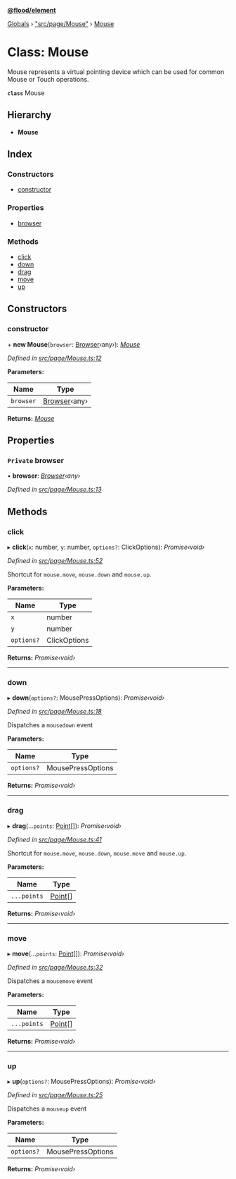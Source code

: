 **[@flood/element](../README.md)**

[Globals](../globals.md) › ["src/page/Mouse"](../modules/_src_page_mouse_.md) › [Mouse](_src_page_mouse_.mouse.md)

# Class: Mouse

Mouse represents a virtual pointing device which can be used for common Mouse or Touch operations.

**`class`** Mouse

## Hierarchy

* **Mouse**

## Index

### Constructors

* [constructor](_src_page_mouse_.mouse.md#constructor)

### Properties

* [browser](_src_page_mouse_.mouse.md#private-browser)

### Methods

* [click](_src_page_mouse_.mouse.md#click)
* [down](_src_page_mouse_.mouse.md#down)
* [drag](_src_page_mouse_.mouse.md#drag)
* [move](_src_page_mouse_.mouse.md#move)
* [up](_src_page_mouse_.mouse.md#up)

## Constructors

###  constructor

\+ **new Mouse**(`browser`: [Browser](_src_runtime_browser_.browser.md)‹any›): *[Mouse](_src_page_mouse_.mouse.md)*

*Defined in [src/page/Mouse.ts:12](https://github.com/flood-io/element/blob/d9c12d9/packages/element/src/page/Mouse.ts#L12)*

**Parameters:**

Name | Type |
------ | ------ |
`browser` | [Browser](_src_runtime_browser_.browser.md)‹any› |

**Returns:** *[Mouse](_src_page_mouse_.mouse.md)*

## Properties

### `Private` browser

• **browser**: *[Browser](_src_runtime_browser_.browser.md)‹any›*

*Defined in [src/page/Mouse.ts:13](https://github.com/flood-io/element/blob/d9c12d9/packages/element/src/page/Mouse.ts#L13)*

## Methods

###  click

▸ **click**(`x`: number, `y`: number, `options?`: ClickOptions): *Promise‹void›*

*Defined in [src/page/Mouse.ts:52](https://github.com/flood-io/element/blob/d9c12d9/packages/element/src/page/Mouse.ts#L52)*

Shortcut for `mouse.move`, `mouse.down` and `mouse.up`.

**Parameters:**

Name | Type |
------ | ------ |
`x` | number |
`y` | number |
`options?` | ClickOptions |

**Returns:** *Promise‹void›*

___

###  down

▸ **down**(`options?`: MousePressOptions): *Promise‹void›*

*Defined in [src/page/Mouse.ts:18](https://github.com/flood-io/element/blob/d9c12d9/packages/element/src/page/Mouse.ts#L18)*

Dispatches a `mousedown` event

**Parameters:**

Name | Type |
------ | ------ |
`options?` | MousePressOptions |

**Returns:** *Promise‹void›*

___

###  drag

▸ **drag**(...`points`: [Point](../modules/_src_page_mouse_.md#point)[]): *Promise‹void›*

*Defined in [src/page/Mouse.ts:41](https://github.com/flood-io/element/blob/d9c12d9/packages/element/src/page/Mouse.ts#L41)*

Shortcut for `mouse.move`, `mouse.down`, `mouse.move` and `mouse.up`.

**Parameters:**

Name | Type |
------ | ------ |
`...points` | [Point](../modules/_src_page_mouse_.md#point)[] |

**Returns:** *Promise‹void›*

___

###  move

▸ **move**(...`points`: [Point](../modules/_src_page_mouse_.md#point)[]): *Promise‹void›*

*Defined in [src/page/Mouse.ts:32](https://github.com/flood-io/element/blob/d9c12d9/packages/element/src/page/Mouse.ts#L32)*

Dispatches a `mousemove` event

**Parameters:**

Name | Type |
------ | ------ |
`...points` | [Point](../modules/_src_page_mouse_.md#point)[] |

**Returns:** *Promise‹void›*

___

###  up

▸ **up**(`options?`: MousePressOptions): *Promise‹void›*

*Defined in [src/page/Mouse.ts:25](https://github.com/flood-io/element/blob/d9c12d9/packages/element/src/page/Mouse.ts#L25)*

Dispatches a `mouseup` event

**Parameters:**

Name | Type |
------ | ------ |
`options?` | MousePressOptions |

**Returns:** *Promise‹void›*